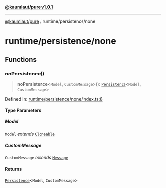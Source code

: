 [**@kaumlaut/pure v1.0.1**](../../README.md)

***

[@kaumlaut/pure](../../README.md) / runtime/persistence/none

# runtime/persistence/none

## Functions

### noPersistence()

> **noPersistence**\<`Model`, `CustomMessage`\>(): [`Persistence`](../persistence.md#persistence)\<`Model`, `CustomMessage`\>

Defined in: [runtime/persistence/none/index.ts:8](https://github.com/maxkaemmerer/pure/blob/f475113534f30f48594a78af6186d19989fb84f7/src/runtime/persistence/none/index.ts#L8)

#### Type Parameters

##### Model

`Model` *extends* [`Cloneable`](../../clone.md#cloneable)

##### CustomMessage

`CustomMessage` *extends* [`Message`](../../runtime.md#message)

#### Returns

[`Persistence`](../persistence.md#persistence)\<`Model`, `CustomMessage`\>
